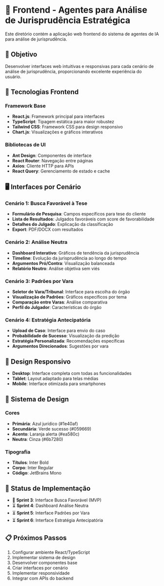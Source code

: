 # 🎨 Frontend - Agentes para Análise de Jurisprudência Estratégica

Este diretório contém a aplicação web frontend do sistema de agentes de IA para análise de jurisprudência.

## 🎯 **Objetivo**

Desenvolver interfaces web intuitivas e responsivas para cada cenário de análise de jurisprudência, proporcionando excelente experiência do usuário.

## 🎨 **Tecnologias Frontend**

### **Framework Base**
- **React.js**: Framework principal para interfaces
- **TypeScript**: Tipagem estática para maior robustez
- **Tailwind CSS**: Framework CSS para design responsivo
- **Chart.js**: Visualizações e gráficos interativos

### **Bibliotecas de UI**
- **Ant Design**: Componentes de interface
- **React Router**: Navegação entre páginas
- **Axios**: Cliente HTTP para APIs
- **React Query**: Gerenciamento de estado e cache

## 🖥️ **Interfaces por Cenário**

### **Cenário 1: Busca Favorável à Tese**
- **Formulário de Pesquisa**: Campos específicos para tese do cliente
- **Lista de Resultados**: Julgados favoráveis com score de favorabilidade
- **Detalhes do Julgado**: Explicação da classificação
- **Export**: PDF/DOCX com resultados

### **Cenário 2: Análise Neutra**
- **Dashboard Interativo**: Gráficos de tendência da jurisprudência
- **Timeline**: Evolução da jurisprudência ao longo do tempo
- **Argumentos Pró/Contra**: Visualização balanceada
- **Relatório Neutro**: Análise objetiva sem viés

### **Cenário 3: Padrões por Vara**
- **Seletor de Vara/Tribunal**: Interface para escolha do órgão
- **Visualização de Padrões**: Gráficos específicos por tema
- **Comparação entre Varas**: Análise comparativa
- **Perfil do Julgador**: Características do órgão

### **Cenário 4: Estratégia Antecipatória**
- **Upload de Caso**: Interface para envio do caso
- **Probabilidade de Sucesso**: Visualização da predição
- **Estratégia Personalizada**: Recomendações específicas
- **Argumentos Direcionados**: Sugestões por vara

## 📱 **Design Responsivo**

- **Desktop**: Interface completa com todas as funcionalidades
- **Tablet**: Layout adaptado para telas médias
- **Mobile**: Interface otimizada para smartphones

## 🎨 **Sistema de Design**

### **Cores**
- **Primária**: Azul jurídico (#1e40af)
- **Secundária**: Verde sucesso (#059669)
- **Acento**: Laranja alerta (#ea580c)
- **Neutra**: Cinza (#6b7280)

### **Tipografia**
- **Títulos**: Inter Bold
- **Corpo**: Inter Regular
- **Código**: JetBrains Mono

## 🚀 **Status de Implementação**

- 🔄 **Sprint 3**: Interface Busca Favorável (MVP)
- ⏳ **Sprint 4**: Dashboard Análise Neutra
- ⏳ **Sprint 5**: Interface Padrões por Vara
- ⏳ **Sprint 6**: Interface Estratégia Antecipatória

## 📋 **Próximos Passos**

1. Configurar ambiente React/TypeScript
2. Implementar sistema de design
3. Desenvolver componentes base
4. Criar interfaces por cenário
5. Implementar responsividade
6. Integrar com APIs do backend
